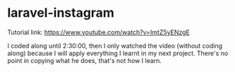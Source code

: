 # laravel-instagram
Tutorial link: https://www.youtube.com/watch?v=ImtZ5yENzgE

I coded along until 2:30:00, then I only watched the video (without coding along) because I will apply everything I learnt in my next project. There's no point in copying what he does, that's not how I learn.
